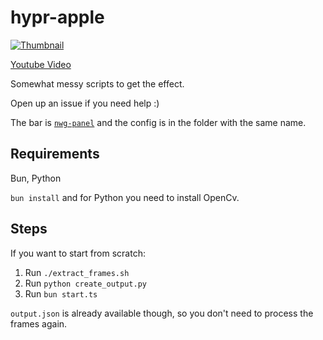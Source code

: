 # hypr-apple

[![Thumbnail](https://img.youtube.com/vi/qO0QDz9lDRw/0.jpg)](https://www.youtube.com/watch?v=qO0QDz9lDRw)

[Youtube Video](https://www.youtube.com/watch?v=qO0QDz9lDRw)

Somewhat messy scripts to get the effect.

Open up an issue if you need help :)

The bar is [`nwg-panel`](https://github.com/nwg-piotr/nwg-panel) and the config is in the folder with the same name.

## Requirements

Bun, Python

`bun install` and for Python you need to install OpenCv.

## Steps

If you want to start from scratch:

1. Run `./extract_frames.sh`
2. Run `python create_output.py`
3. Run `bun start.ts`

`output.json` is already available though, so you don't need to process the frames again.
